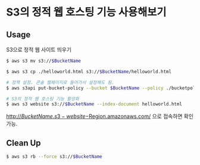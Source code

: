 # S3의 정적 웹 호스팅 기능 사용해보기

## Usage
S3으로 정적 웹 사이트 띄우기

```bash
$ aws s3 mv s3://$BucketName

$ aws s3 cp ./helloworld.html s3://$BucketName/helloworld.html

# 정책 설정. 콘솔 웹페이지로 들어가서 설정해도 됨.
$ aws s3api put-bucket-policy --bucket $BucketName --policy ./bucketpolicy.json

# S3의 정적 웹 호스팅 기능 활성화
$ aws s3 website s3://$BucketName --index-document helloworld.html
```

[http://$BucketName.s3-website-$Region.amazonaws.com/](http://awsinaction-deploy-yenarue.s3-website-us-east-1.amazonaws.com/) 으로 접속하면 확인 가능.

## Clean Up

```bash
$ aws s3 rb --force s3://$BucketName
```
